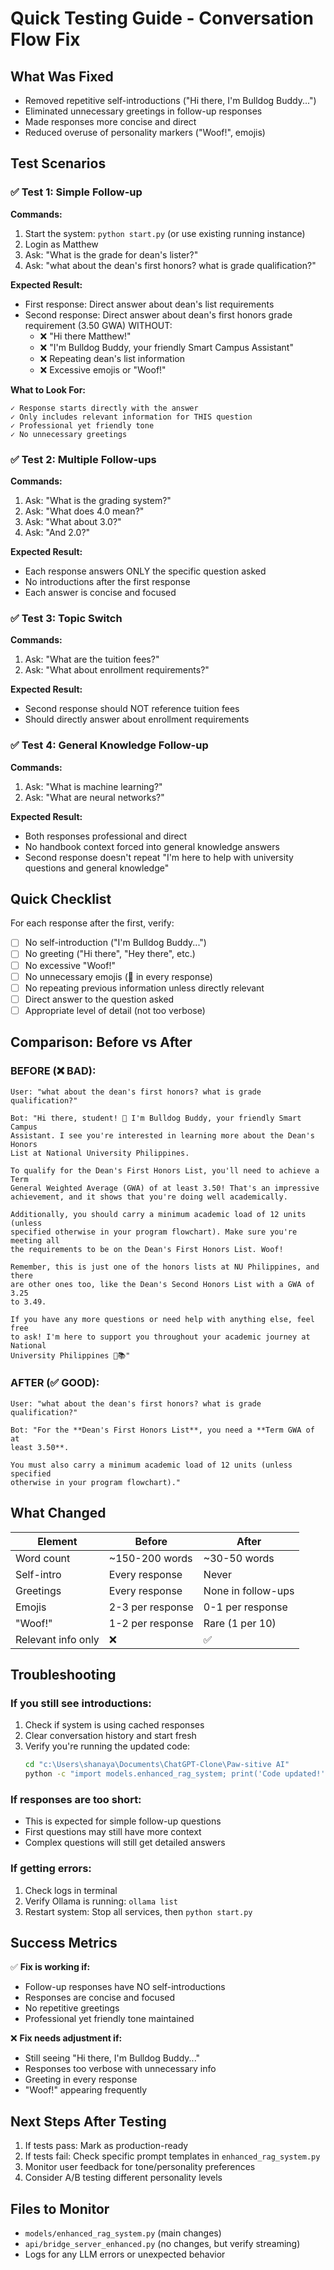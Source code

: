 # Quick Testing Guide - Conversation Flow Fix

## What Was Fixed
- Removed repetitive self-introductions ("Hi there, I'm Bulldog Buddy...")
- Eliminated unnecessary greetings in follow-up responses
- Made responses more concise and direct
- Reduced overuse of personality markers ("Woof!", emojis)

## Test Scenarios

### ✅ Test 1: Simple Follow-up
**Commands:**
1. Start the system: `python start.py` (or use existing running instance)
2. Login as Matthew
3. Ask: "What is the grade for dean's lister?"
4. Ask: "what about the dean's first honors? what is grade qualification?"

**Expected Result:**
- First response: Direct answer about dean's list requirements
- Second response: Direct answer about dean's first honors grade requirement (3.50 GWA) WITHOUT:
  - ❌ "Hi there Matthew!"
  - ❌ "I'm Bulldog Buddy, your friendly Smart Campus Assistant"
  - ❌ Repeating dean's list information
  - ❌ Excessive emojis or "Woof!"

**What to Look For:**
```
✓ Response starts directly with the answer
✓ Only includes relevant information for THIS question
✓ Professional yet friendly tone
✓ No unnecessary greetings
```

### ✅ Test 2: Multiple Follow-ups
**Commands:**
1. Ask: "What is the grading system?"
2. Ask: "What does 4.0 mean?"
3. Ask: "What about 3.0?"
4. Ask: "And 2.0?"

**Expected Result:**
- Each response answers ONLY the specific question asked
- No introductions after the first response
- Each answer is concise and focused

### ✅ Test 3: Topic Switch
**Commands:**
1. Ask: "What are the tuition fees?"
2. Ask: "What about enrollment requirements?"

**Expected Result:**
- Second response should NOT reference tuition fees
- Should directly answer about enrollment requirements

### ✅ Test 4: General Knowledge Follow-up
**Commands:**
1. Ask: "What is machine learning?"
2. Ask: "What are neural networks?"

**Expected Result:**
- Both responses professional and direct
- No handbook context forced into general knowledge answers
- Second response doesn't repeat "I'm here to help with university questions and general knowledge"

## Quick Checklist

For each response after the first, verify:
- [ ] No self-introduction ("I'm Bulldog Buddy...")
- [ ] No greeting ("Hi there", "Hey there", etc.)
- [ ] No excessive "Woof!"
- [ ] No unnecessary emojis (🐶 in every response)
- [ ] No repeating previous information unless directly relevant
- [ ] Direct answer to the question asked
- [ ] Appropriate level of detail (not too verbose)

## Comparison: Before vs After

### BEFORE (❌ BAD):
```
User: "what about the dean's first honors? what is grade qualification?"

Bot: "Hi there, student! 🐶 I'm Bulldog Buddy, your friendly Smart Campus 
Assistant. I see you're interested in learning more about the Dean's Honors 
List at National University Philippines.

To qualify for the Dean's First Honors List, you'll need to achieve a Term 
General Weighted Average (GWA) of at least 3.50! That's an impressive 
achievement, and it shows that you're doing well academically.

Additionally, you should carry a minimum academic load of 12 units (unless 
specified otherwise in your program flowchart). Make sure you're meeting all 
the requirements to be on the Dean's First Honors List. Woof!

Remember, this is just one of the honors lists at NU Philippines, and there 
are other ones too, like the Dean's Second Honors List with a GWA of 3.25 
to 3.49.

If you have any more questions or need help with anything else, feel free 
to ask! I'm here to support you throughout your academic journey at National 
University Philippines 🏫📚"
```

### AFTER (✅ GOOD):
```
User: "what about the dean's first honors? what is grade qualification?"

Bot: "For the **Dean's First Honors List**, you need a **Term GWA of at 
least 3.50**. 

You must also carry a minimum academic load of 12 units (unless specified 
otherwise in your program flowchart)."
```

## What Changed
| Element | Before | After |
|---------|--------|-------|
| Word count | ~150-200 words | ~30-50 words |
| Self-intro | Every response | Never |
| Greetings | Every response | None in follow-ups |
| Emojis | 2-3 per response | 0-1 per response |
| "Woof!" | 1-2 per response | Rare (1 per 10) |
| Relevant info only | ❌ | ✅ |

## Troubleshooting

### If you still see introductions:
1. Check if system is using cached responses
2. Clear conversation history and start fresh
3. Verify you're running the updated code: 
   ```bash
   cd "c:\Users\shanaya\Documents\ChatGPT-Clone\Paw-sitive AI"
   python -c "import models.enhanced_rag_system; print('Code updated!')"
   ```

### If responses are too short:
- This is expected for simple follow-up questions
- First questions may still have more context
- Complex questions will still get detailed answers

### If getting errors:
1. Check logs in terminal
2. Verify Ollama is running: `ollama list`
3. Restart system: Stop all services, then `python start.py`

## Success Metrics

✅ **Fix is working if:**
- Follow-up responses have NO self-introductions
- Responses are concise and focused
- No repetitive greetings
- Professional yet friendly tone maintained

❌ **Fix needs adjustment if:**
- Still seeing "Hi there, I'm Bulldog Buddy..."
- Responses too verbose with unnecessary info
- Greeting in every response
- "Woof!" appearing frequently

## Next Steps After Testing

1. If tests pass: Mark as production-ready
2. If tests fail: Check specific prompt templates in `enhanced_rag_system.py`
3. Monitor user feedback for tone/personality preferences
4. Consider A/B testing different personality levels

## Files to Monitor
- `models/enhanced_rag_system.py` (main changes)
- `api/bridge_server_enhanced.py` (no changes, but verify streaming)
- Logs for any LLM errors or unexpected behavior
